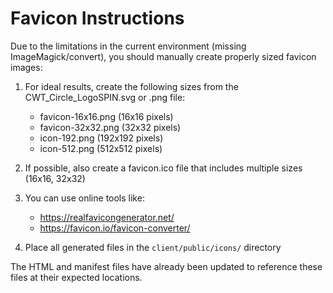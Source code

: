 # Favicon Instructions

Due to the limitations in the current environment (missing ImageMagick/convert), you should manually create properly sized favicon images:

1. For ideal results, create the following sizes from the CWT_Circle_LogoSPIN.svg or .png file:
   - favicon-16x16.png (16x16 pixels)
   - favicon-32x32.png (32x32 pixels)
   - icon-192.png (192x192 pixels)
   - icon-512.png (512x512 pixels)

2. If possible, also create a favicon.ico file that includes multiple sizes (16x16, 32x32)

3. You can use online tools like:
   - https://realfavicongenerator.net/ 
   - https://favicon.io/favicon-converter/

4. Place all generated files in the `client/public/icons/` directory

The HTML and manifest files have already been updated to reference these files at their expected locations.
